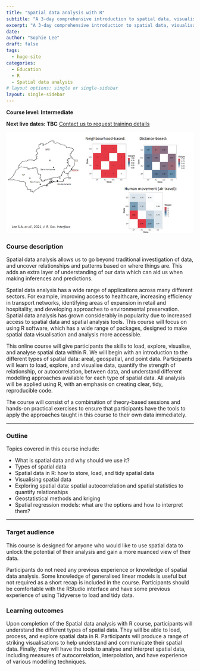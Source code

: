 ```yaml
---
title: "Spatial data analysis with R"
subtitle: "A 3-day comprehensive introduction to spatial data, visualisation, and analysis."
excerpt: "A 3-day comprehensive introduction to spatial data, visualisation, and analysis. Unlock the full potential of your analysis and gain a more nuanced. geographically informed understanding of your data."
date: 
author: "Sophie Lee"
draft: false
tags:
  - hugo-site
categories:
  - Education
  - R
  - Spatial data analysis
# layout options: single or single-sidebar
layout: single-sidebar
---
```


**Course level: Intermediate**

**Next live dates: TBC** [Contact us to request training details](mailto:sophie.lee@scubeddstatistics.co.uk)

![Strength of connections in Southeast Brazil based on different spatial assumptions.](connection_brazil.png)

### Course description
Spatial data analysis allows us to go beyond traditional investigation of data, and uncover relationships and patterns based on where things are. This adds an extra layer of understanding of our data which can aid us when making inferences and predictions. 

Spatial data analysis has a wide range of applications across many different sectors. For example, improving access to healthcare, increasing efficiency in transport networks, identifying areas of expansion in retail and hospitality, and developing approaches to environmental preservation. Spatial data analysis has grown considerably in popularity due to increased access to spatial data and spatial analysis tools. This course will focus on using R software, which has a wide range of packages, designed to make spatial data visualisation and analysis more accessible.

This online course will give participants the skills to load, explore, visualise, and analyse spatial data within R. We will begin with an introduction to the different types of spatial data: areal, geospatial, and point data. Participants will learn to load, explore, and visualise data, quantify the strength of relationship, or autocorrelation, between data, and understand different modelling approaches available for each type of spatial data. All analysis will be applied using R, with an emphasis on creating clear, tidy, reproducible code.

The course will consist of a combination of theory-based sessions and hands-on practical exercises to ensure that participants have the tools to apply the approaches taught in this course to their own data immediately. 

---

### Outline
Topics covered in this course include:
- What is spatial data and why should we use it?
- Types of spatial data
- Spatial data in R: how to store, load, and tidy spatial data
- Visualising spatial data
- Exploring spatial data: spatial autocorrelation and spatial statistics to quantify relationships
- Geostatistical methods and kriging
- Spatial regression models: what are the options and how to interpret them?

---

### Target audience
This course is designed for anyone who would like to use spatial data to unlock the potential of their analysis and gain a more nuanced view of their data. 

Participants do not need any previous experience or knowledge of spatial data analysis. Some knowledge of generalised linear models is useful but not required as a short recap is included in the course. Participants should be comfortable with the RStudio interface and have some previous experience of using Tidyverse to load and tidy data. 

### Learning outcomes
Upon completion of the Spatial data analysis with R course, participants will understand the different types of spatial data. They will be able to load, process, and explore spatial data in R. Participants will produce a range of striking visualisations to help understand and communicate their spatial data. Finally, they will have the tools to analyse and interpret spatial data, including measures of autocorrelation, interpolation, and have experience of various modelling techniques.
